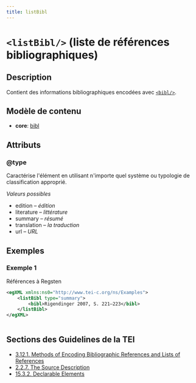 ```yaml
---
title: listBibl
---
```




# `<listBibl/>` (liste de références bibliographiques)

## Description

Contient des informations bibliographiques encodées avec [`<bibl/>`](bibl.md).

## Modèle de contenu

- **core**: [bibl](bibl.md)

## Attributs

### @type

Caractérise l'élément en utilisant n'importe quel système ou typologie de classification approprié.

*Valeurs possibles*

- edition – *édition*
- literature – *littérature*
- summary – *résumé*
- translation – *la traduction*
- url – *URL*

## Exemples

### Exemple 1

Références à Regsten

```xml
<egXML xmlns:ns0="http://www.tei-c.org/ns/Examples">
    <listBibl type="summary">
        <bibl>Rigendinger 2007, S. 221–223</bibl>
    </listBibl>
</egXML>
               
```

## Sections des Guidelines de la TEI

- [3.12.1. Methods of Encoding Bibliographic References and Lists of References](https://www.tei-c.org/release/doc/tei-p5-doc/en/html/CO.html#COBITY)
- [2.2.7. The Source Description](https://www.tei-c.org/release/doc/tei-p5-doc/en/html/HD.html#HD3)
- [15.3.2. Declarable Elements](https://www.tei-c.org/release/doc/tei-p5-doc/en/html/CC.html#CCAS2)